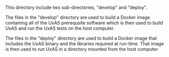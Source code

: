 This directory include two sub-directories, "develop" and "deploy".

The files in the "develop" directory are used to build a Docker image
containing all of the UxAS prerequsite software which is then used to
build UxAS and run the UxAS tests on the host computer.

The files in the "deploy" directory are used to build a Docker image
that includes the UxAS binary and the libraries required at run-time.
That image is then used to run UxAS in a directory mounted from the
host computer.
